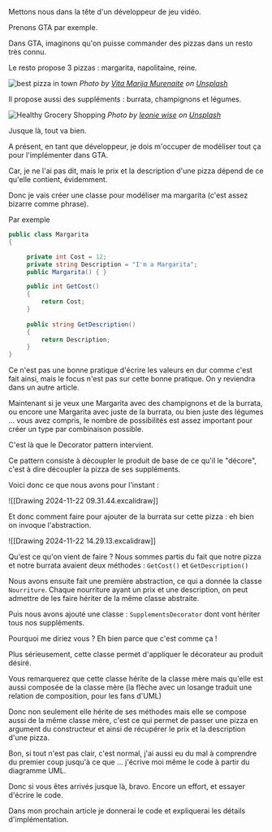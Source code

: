 Mettons nous dans la tête d'un développeur de jeu vidéo.

Prenons GTA par exemple. 

Dans GTA, imaginons qu'on puisse commander des pizzas dans un resto très connu. 

Le resto propose 3 pizzas : margarita, napolitaine, reine.

![best pizza in town](https://images.unsplash.com/photo-1528137871618-79d2761e3fd5?crop=entropy&cs=tinysrgb&fit=max&fm=jpg&ixid=M3wzNjAwOTd8MHwxfHNlYXJjaHwzfHxwaXp6YXxlbnwwfDB8fHwxNzMyMjg1MDEwfDA&ixlib=rb-4.0.3&q=80&w=400)
*Photo by [Vita Marija Murenaite](https://unsplash.com/@runningvita?utm_source=Obsidian%20Image%20Inserter%20Plugin&utm_medium=referral) on [Unsplash](https://unsplash.com/?utm_source=Obsidian%20Image%20Inserter%20Plugin&utm_medium=referral)*

Il propose aussi des suppléments : burrata, champignons et légumes.

![Healthy Grocery Shopping](https://images.unsplash.com/photo-1418669112725-fb499fb61127?crop=entropy&cs=tinysrgb&fit=max&fm=jpg&ixid=M3wzNjAwOTd8MHwxfHNlYXJjaHw4fHx2ZWdldGFibGVzfGVufDB8MHx8fDE3MzIyODUwMzd8MA&ixlib=rb-4.0.3&q=80&w=400)
*Photo by [leonie wise](https://unsplash.com/@leoniewise?utm_source=Obsidian%20Image%20Inserter%20Plugin&utm_medium=referral) on [Unsplash](https://unsplash.com/?utm_source=Obsidian%20Image%20Inserter%20Plugin&utm_medium=referral)*


Jusque là, tout va bien. 

A présent, en tant que développeur, je dois m'occuper de modéliser tout ça pour l'implémenter dans GTA.

Car, je ne l'ai pas dit, mais le prix et la description d'une pizza dépend de ce qu'elle contient, évidemment. 

Donc je vais créer une classe pour modéliser ma margarita (c'est assez bizarre comme phrase). 

Par exemple

```csharp 
public class Margarita 
{

     private int Cost = 12;
     private string Description = "I'm a Margarita";
     public Margarita() { }

	 public int GetCost()
	 {
		 return Cost;
	 }
	
	 public string GetDescription()
	 {
		 return Description;
	 }
}
```

Ce n'est pas une bonne pratique d'écrire les valeurs en dur comme c'est fait ainsi, mais le focus n'est pas sur cette bonne pratique. On y reviendra dans un autre article.

Maintenant si je veux une Margarita avec des champignons et de la burrata, ou encore une Margarita avec juste de la burrata, ou bien juste des légumes ... vous avez compris, le nombre de possibilités est assez important pour créer un type par combinaison possible.

C'est là que le Decorator pattern intervient. 

Ce pattern consiste à découpler le produit de base de ce qu'il le "décore", c'est à dire découpler la pizza de ses suppléments. 

Voici donc ce que nous avons pour l'instant :


![[Drawing 2024-11-22 09.31.44.excalidraw]]

Et donc comment faire pour ajouter de la burrata sur cette pizza : eh bien on invoque l'abstraction.

![[Drawing 2024-11-22 14.29.13.excalidraw]]

Qu'est ce qu'on vient de faire ?
Nous sommes partis du fait que notre pizza et notre burrata avaient deux méthodes : `GetCost()` et `GetDescription()`

Nous avons ensuite fait une première abstraction, ce qui a donnée la classe `Nourriture`. 
Chaque nourriture ayant un prix et une description, on peut admettre de les faire hériter de la même classe abstraite. 

Puis nous avons ajouté une classe : `SupplementsDecorator` dont vont hériter tous nos suppléments.

Pourquoi me diriez vous ? Eh bien parce que c'est comme ça !

Plus sérieusement, cette classe permet d'appliquer le décorateur au produit désiré.

Vous remarquerez que cette classe hérite de la classe mère mais qu'elle est aussi composée de la classe mère (la flèche avec un losange traduit une relation de composition, pour les fans d'UML)

Donc non seulement elle hérite de ses méthodes mais elle se compose aussi de la même classe mère, c'est ce qui permet de passer une pizza en argument du constructeur et ainsi de récupérer le prix et la description d'une pizza. 

Bon, si tout n'est pas clair, c'est normal, j'ai aussi eu du mal à comprendre du premier coup jusqu'à ce que ... j'écrive moi même le code à partir du diagramme UML.

Donc si vous êtes arrivés jusque là, bravo. Encore un effort, et essayer d'écrire le code. 

Dans mon prochain article je donnerai le code et expliquerai les détails d'implémentation.





